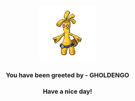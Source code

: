 <p align="center">
            <img src="https://raw.githubusercontent.com/PokeAPI/sprites/master/sprites/pokemon/1000.png" width="150" height="150">
          </p>
          <h3 align="center">You have been greeted by - <b>GHOLDENGO</b></h3>
          <h3 align="center">Have a nice day!</h3>
